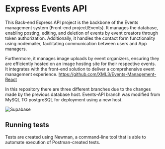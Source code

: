 # Express Events API

This Back-end Express API project is the backbone of the Events management system (Front-end project/Events). 
It manages the database, enabling posting, editing, and deletion of events by event creators through token authorization.  Additionally, it handles the contact form functionality using nodemailer, facilitating communication between users and App managers. 

Furthermore, it manages image uploads by event organizers, ensuring they are efficiently hosted on an image hosting site for their respective events.  
It integrates with the front-end solution to deliver a comprehensive event management experience.
https://github.com/XML3/Events-Management-React

In this repository there are three different branches due to the changes made by the previous database host.  Events-API branch was modified from MySQL TO postgreSQL for deployment using a new host.

![Supabase](https://github.com/user-attachments/assets/21a7aec1-16f0-4607-bbbb-a56ccdce8938)

## Running tests
Tests are created using Newman, a command-line tool that is able to automate execution of Postman-created tests.
